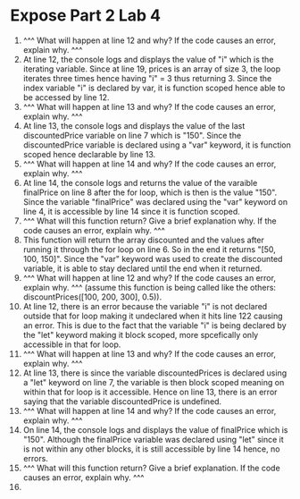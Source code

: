 # Expose Part 2 Lab 4

1. ^^^ What will happen at line 12 and why? If the code causes an error, explain why. ^^^
  1. At line 12, the console logs and displays the value of "i" which is the iterating variable. Since at line 19, prices is an array of size 3, the loop iterates three times hence having "i" = 3 thus returning 3. Since the index variable "i" is declared by var, it is function scoped hence able to be accessed by line 12.
2. ^^^ What will happen at line 13 and why? If the code causes an error, explain why. ^^^
  1. At line 13, the console logs and displays the value of the last discountedPrice variable on line 7 which is "150". Since the discountedPrice variable is declared using a "var" keyword, it is function scoped hence declarable by line 13.
3. ^^^ What will happen at line 14 and why? If the code causes an error, explain why. ^^^
  1. At line 14, the console logs and returns the value of the varaible finalPrice on line 8 after the for loop, which is then is the value "150". Since the variable "finalPrice" was declared using the "var" keyword on line 4, it is accessible by line 14 since it is function scoped.
4. ^^^ What will this function return? Give a brief explanation why. If the code causes an error, explain why. ^^^
  1.  This function will return the array discounted and the values after running it through the for loop on line 6. So in the end it returns "[50, 100, 150]". Since the "var" keyword was used to create the discounted variable, it is able to stay declared until the end when it returned. 
5.  ^^^ What will happen at line 12 and why?  If the code causes an error, explain why. ^^^ (assume this function is being called like the others: discountPrices([100, 200, 300], 0.5)).
  1.  At line 12, there is an error because the variable "i" is not declared outside that for loop making it undeclared when it hits line 122 causing an error. This is due to the fact that the variable "i" is being declared by the "let" keyword making it block scoped, more spcefically only accessible in that for loop.
6.  ^^^ What will happen at line 13 and why? If the code causes an error, explain why. ^^^
  1.  At line 13, there is since the variable discountedPrices is declared using a "let" keyword on line 7, the variable is then block scoped meaning on within that for loop is it accessible. Hence on line 13, there is an error saying that the variable discountedPrice is undefined. 
7.  ^^^ What will happen at line 14 and why? If the code causes an error, explain why. ^^^
  1. On line 14, the console logs and displays the value of finalPrice which is "150". Although the finalPrice variable was declared using "let" since it is not within any other blocks, it is still accessible by line 14 hence, no errors. 
8.  ^^^ What will this function return? Give a brief explanation. If the code causes an error, explain why. ^^^
  1.  

